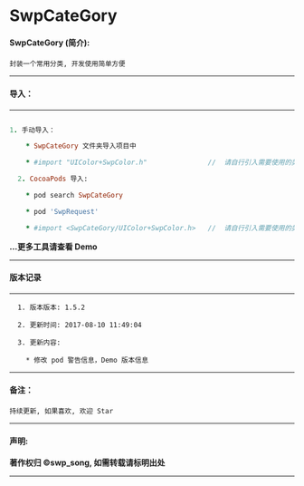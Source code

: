 # SwpCateGory


#### SwpCateGory (简介):

```
封装一个常用分类, 开发使用简单方便
```
---


#### 导入：

-------

```ruby

1. 手动导入：

 	* SwpCateGory 文件夹导入项目中

    * #import "UIColor+SwpColor.h"               //  请自行引入需要使用的类目

  2. CocoaPods 导入:

    * pod search SwpCateGory

    * pod 'SwpRequest'

    * #import <SwpCateGory/UIColor+SwpColor.h>   //  请自行引入需要使用的类目

```

**...更多工具请查看 Demo**

-------

#### 版本记录

-------
```
  1. 版本版本: 1.5.2

  2. 更新时间: 2017-08-10 11:49:04

  3. 更新内容:

    * 修改 pod 警告信息，Demo 版本信息

```
-------


#### 备注：
```
持续更新, 如果喜欢, 欢迎 Star
```

-------

#### 声明:

**著作权归 ©swp_song, 如需转载请标明出处**

-------
